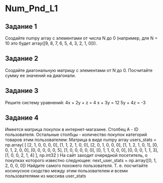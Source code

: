 # Num_Pnd_L1

## Задание 1
Создайте numpy array с элементами от числа N до 0 (например, для N = 10 это будет array([9, 8, 7, 6, 5, 4, 3, 2, 1, 0])).

## Задание 2
Создайте диагональную матрицу с элементами от N до 0. Посчитайте сумму ее значений на диагонали.

## Задание 3
Решите систему уравнений:
4x + 2y + z = 4
x + 3y = 12
5y + 4z = -3

## Задание 4
Имеется матрица покупок в интернет-магазине. Столбец А - ID пользователя. Остальные столбцы - количество покупок категорий товаров этим пользователем:
Матрица в виде numpy array
users_stats = np.array(
    [
        [2, 1, 0, 0, 0, 0],
        [1, 1, 2, 1, 0, 0],
        [2, 0, 1, 0, 0, 0],
        [1, 1, 2, 1, 0, 1],
        [0, 0, 1, 2, 0, 0],
        [0, 0, 0, 0, 0, 5],
        [1, 0, 0, 0, 0, 0],
        [0, 1, 1, 0, 0, 0],
        [0, 0, 0, 1, 1, 3],
        [1, 0, 0, 2, 1, 4]
    ], 
    np.int32
)
На сайт заходит очередной посетитель, о покупках которого известно следующее:
next_user_stats = np.array([0, 1, 2, 0, 0, 0])
Найдите самого похожего пользователя. Т. е. посчитайте косинусное сходство между этим пользователем и всеми пользователями из массива user_stats
